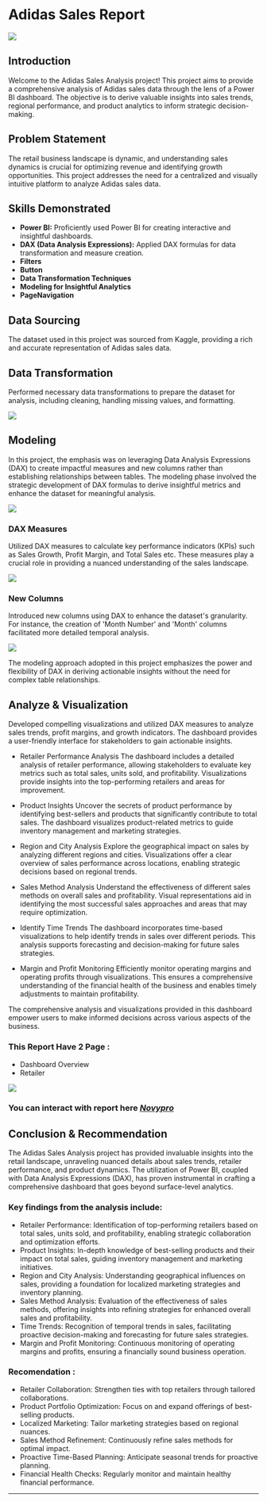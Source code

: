 # Adidas Sales Report

![](adidas_hero.png)

## Introduction
Welcome to the Adidas Sales Analysis project! This project aims to provide a comprehensive analysis of Adidas sales data through the lens of a Power BI dashboard. The objective is to derive valuable insights into sales trends, regional performance, and product analytics to inform strategic decision-making.

## Problem Statement
The retail business landscape is dynamic, and understanding sales dynamics is crucial for optimizing revenue and identifying growth opportunities. This project addresses the need for a centralized and visually intuitive platform to analyze Adidas sales data.

## Skills Demonstrated
- **Power BI:** Proficiently used Power BI for creating interactive and insightful dashboards.
- **DAX (Data Analysis Expressions):** Applied DAX formulas for data transformation and measure creation.
- **Filters**
- **Button**
- **Data Transformation Techniques**
- **Modeling for Insightful Analytics**
- **PageNavigation**

## Data Sourcing
The dataset used in this project was sourced from Kaggle, providing a rich and accurate representation of Adidas sales data.

## Data Transformation
Performed necessary data transformations to prepare the dataset for analysis, including cleaning, handling missing values, and formatting.

![](data_cleansing.png)

## Modeling
In this project, the emphasis was on leveraging Data Analysis Expressions (DAX) to create impactful measures and new columns rather than establishing relationships between tables. The modeling phase involved the strategic development of DAX formulas to derive insightful metrics and enhance the dataset for meaningful analysis.

![](relationship_table.png)

### DAX Measures
Utilized DAX measures to calculate key performance indicators (KPIs) such as Sales Growth, Profit Margin, and Total Sales etc. These measures play a crucial role in providing a nuanced understanding of the sales landscape.

![](dax_measure_adidas_sales.png)

### New Columns
Introduced new columns using DAX to enhance the dataset's granularity. For instance, the creation of 'Month Number' and 'Month' columns facilitated more detailed temporal analysis.

![](dax_create_new_column_adidas.png)

The modeling approach adopted in this project emphasizes the power and flexibility of DAX in deriving actionable insights without the need for complex table relationships.

## Analyze & Visualization
Developed compelling visualizations and utilized DAX measures to analyze sales trends, profit margins, and growth indicators. The dashboard provides a user-friendly interface for stakeholders to gain actionable insights.

- Retailer Performance Analysis
The dashboard includes a detailed analysis of retailer performance, allowing stakeholders to evaluate key metrics such as total sales, units sold, and profitability. Visualizations provide insights into the top-performing retailers and areas for improvement.

- Product Insights
Uncover the secrets of product performance by identifying best-sellers and products that significantly contribute to total sales. The dashboard visualizes product-related metrics to guide inventory management and marketing strategies.

- Region and City Analysis
Explore the geographical impact on sales by analyzing different regions and cities. Visualizations offer a clear overview of sales performance across locations, enabling strategic decisions based on regional trends.

- Sales Method Analysis
Understand the effectiveness of different sales methods on overall sales and profitability. Visual representations aid in identifying the most successful sales approaches and areas that may require optimization.

- Identify Time Trends
The dashboard incorporates time-based visualizations to help identify trends in sales over different periods. This analysis supports forecasting and decision-making for future sales strategies.

- Margin and Profit Monitoring
Efficiently monitor operating margins and operating profits through visualizations. This ensures a comprehensive understanding of the financial health of the business and enables timely adjustments to maintain profitability.

The comprehensive analysis and visualizations provided in this dashboard empower users to make informed decisions across various aspects of the business.

### This Report Have 2 Page :
- Dashboard Overview
- Retailer

![](AdidasNew.png)

### You can interact with report here _[Novypro](https://www.novypro.com/project/adidas-sales)_

## Conclusion & Recommendation
The Adidas Sales Analysis project has provided invaluable insights into the retail landscape, unraveling nuanced details about sales trends, retailer performance, and product dynamics. The utilization of Power BI, coupled with Data Analysis Expressions (DAX), has proven instrumental in crafting a comprehensive dashboard that goes beyond surface-level analytics.

### Key findings from the analysis include:

- Retailer Performance: Identification of top-performing retailers based on total sales, units sold, and profitability, enabling strategic collaboration and optimization efforts.
- Product Insights: In-depth knowledge of best-selling products and their impact on total sales, guiding inventory management and marketing initiatives.
- Region and City Analysis: Understanding geographical influences on sales, providing a foundation for localized marketing strategies and inventory planning.
- Sales Method Analysis: Evaluation of the effectiveness of sales methods, offering insights into refining strategies for enhanced overall sales and profitability.
- Time Trends: Recognition of temporal trends in sales, facilitating proactive decision-making and forecasting for future sales strategies.
- Margin and Profit Monitoring: Continuous monitoring of operating margins and profits, ensuring a financially sound business operation.

### Recomendation :

- Retailer Collaboration: Strengthen ties with top retailers through tailored collaborations.
- Product Portfolio Optimization: Focus on and expand offerings of best-selling products.
- Localized Marketing: Tailor marketing strategies based on regional nuances.
- Sales Method Refinement: Continuously refine sales methods for optimal impact.
- Proactive Time-Based Planning: Anticipate seasonal trends for proactive planning.
- Financial Health Checks: Regularly monitor and maintain healthy financial performance.



----------------------------------------------------------------------------------------------------------------------------------------------------------------------------------------------------
